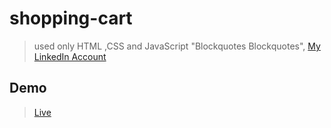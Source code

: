 # shopping-cart
> used only HTML ,CSS and JavaScript
> "Blockquotes Blockquotes", [My LinkedIn Account](https://www.linkedin.com/in/ahmed-abd-elhamied-elkoumey-533b93235/)
## Demo 
>[Live](https://elkoumey-shoppingcart.netlify.app/)

